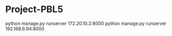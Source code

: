# Project-PBL5
python manage.py runserver 172.20.10.2:8000
python manage.py runserver 192.168.6.94:8000